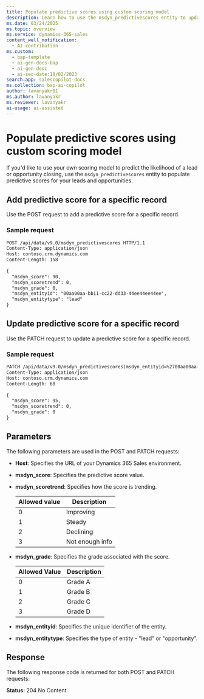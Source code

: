 ```yaml
---
title: Populate predictive scores using custom scoring model
description: Learn how to use the msdyn_predictivescores entity to update predictive lead and opportunity scores in your application."
ms.date: 03/24/2025
ms.topic: overview
ms.service: dynamics-365-sales
content_well_notification:
  - AI-contribution
ms.custom:
  - bap-template
  - ai-gen-docs-bap
  - ai-gen-desc
  - ai-seo-date:10/02/2023
search.app: salescopilot-docs
ms.collection: bap-ai-copilot
author: lavanyakr01
ms.author: lavanyakr
ms.reviewer: lavanyakr
ai-usage: ai-assisted
---
```


# Populate predictive scores using custom scoring model

If you'd like to use your own scoring model to predict the likelihood of a lead or opportunity closing, use the `msdyn_predictivescores` entity to populate predictive scores for your leads and opportunities. 

## Add predictive score for a specific record

Use the POST request to add a predictive score for a specific record.

### Sample request

```rest
POST /api/data/v9.0/msdyn_predictivescores HTTP/1.1
Content-Type: application/json
Host: contoso.crm.dynamics.com
Content-Length: 158
 
{
  "msdyn_score": 90,
  "msdyn_scoretrend": 0,
  "msdyn_grade": 0,
  "msdyn_entityid": "00aa00aa-bb11-cc22-dd33-44ee44ee44ee",
  "msdyn_entitytype": "lead"
}
```

## Update predictive score for a specific record

Use the PATCH request to update a predictive score for a specific record.

### Sample request

```rest
PATCH /api/data/v9.0/msdyn_predictivescores(msdyn_entityid=%2700aa00aa-bb11-cc22-dd33-44ee44ee44ee%27,msdyn_entitytype=%27lead%27) HTTP/1.1
Content-Type: application/json
Host: contoso.crm.dynamics.com
Content-Length: 68
 
{
  "msdyn_score": 95,
  "msdyn_scoretrend": 0,
  "msdyn_grade": 0
}
```

## Parameters

The following parameters are used in the POST and PATCH requests:

- **Host**: Specifies the URL of your Dynamics 365 Sales environment.  
- **msdyn_score**: Specifies the predictive score value.  
- **msdyn_scoretrend**: Specifies how the score is trending.

  | Allowed value | Description        |
  |-------|--------------------|
  | 0     | Improving          |
  | 1     | Steady             |
  | 2     | Declining          |
  | 3     | Not enough info    |
- **msdyn_grade**: Specifies the grade associated with the score.

  | Allowed Value | Description |
  |-------|-------------|
  | 0     | Grade A     |
  | 1     | Grade B     |
  | 2     | Grade C     |
  | 3     | Grade D     |
- **msdyn_entityid**: Specifies the unique identifier of the entity.  
- **msdyn_entitytype**: Specifies the type of entity - "lead" or "opportunity".  

## Response

The following response code is returned for both POST and PATCH requests:

**Status:** 204 No Content
